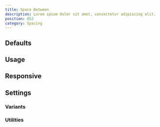 ```yaml
---
title: Space Between
description: Lorem ipsum dolor sit amet, consectetur adipiscing elit.
position: 652
category: Spacing
---
```


## Defaults

<TableGenerateBetween
  set="spacing"
  :negative="true"
  selector-name="space"
  property-right="margin-right"
  property-left="margin-left"
  property-top="margin-top"
  property-bottom="margin-bottom">
</TableGenerateBetween>

## Usage

## Responsive

## Settings

### Variants

### Utilities
